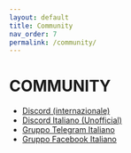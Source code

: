 ```yaml
---
layout: default
title: Community
nav_order: 7
permalink: /community/
---
```


# COMMUNITY

* [Discord (internazionale)](https://discord.klipper3d.org/)
* [Discord Italiano (Unofficial)](https://discord.com/invite/GY9k8ZNGbm)
* [Gruppo Telegram Italiano](https://t.me/Klipper3DITA)
* [Gruppo Facebook Italiano](https://www.facebook.com/groups/2753077415021752)
